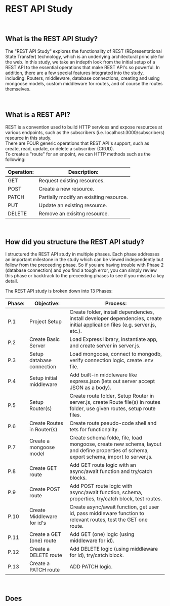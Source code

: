 # REST API Study

<br>

## What is the REST API Study?
The "REST API Study" explores the functionality of REST (REpresentational State Transfer) technology, which is an 
underlying architectural principle for the web.  In this study, we take an indepth look from the initial setup of
a REST API to the essential operations that make REST API's so powerful.  In addition, there are a few special features
integrated into the study, including: Routers, middleware, database connections, creating and using mongoose models, custom
middleware for routes, and of course the routes themselves.

<br>

## What is a REST API?
REST is a convention used to build HTTP services and expose
resources at various endpoints, such as the subscribers (i.e. localhost:3000/subscribers) resource in this study.  
There are FOUR generic operations that REST API's support, such as create, read, update, or delete a subscriber (CRUD).  
To create a "route" for an enpoint, we can HTTP methods such as the following:

| **Operation:**                            | **Description:**                             |
| ---------------------------------------- | ----------------------------------------------|
| GET                      | Request existing resources.       |
| POST                      |  Create a new resource.      |
| PATCH                      |  Partially modify an exisiting resource.      |
| PUT                      |  Update an existing resource.      |
| DELETE                      | Remove an exisitng resource.      |

<br>

## How did you structure the REST API study?
I structured the REST API study in multiple phases.  Each phase addresses an important milestone in the study which can be viewed independently but follow from the preceeding
phase.  So if you are having trouble with Phase 2 (database connection) and you find a tough error, you can simply review this phase or backtrack to the preceeding phases to see 
if you missed a key detail.

The REST API study is broken down into 13 Phases:

| **Phase:**                            | **Objective:**                             | **Process:**                             |
| ---------------------------------------- | ---------------------------------------------- | ---------------------------------------------- |
|    P.1   |  Project Setup                     |  Create folder, install dependencies, install developer dependencies, create initial application files (e.g. server.js, etc.).   |
|    P.2    |   Create Basic Server                |  Load Express library, instantiate app, and create server in server.js.  |
|    P.3   |   Setup database connection           |  Load mongoose, connect to mongodb, verify connection logic, create .env file.   |
|    P.4   |   Setup initial middleware           |  Add built-in middleware like express.json (lets out server accept JSON as a body).   |
|    P.5   |   Setup Router(s)                    |  Create route folder, Setup Router in server.js, create Route file(s) in routes folder, use given routes, setup route files.   |
|    P.6   |   Create Routes in Router(s)         |  Create route pseudo-code shell and tets for functionality.   |
|    P.7   |   Create a mongoose model           |  Create schema folde, file, load mongoose, create new schema, layout and define properties of schema, export schema, import to server.js.|
|    P.8   |   Create GET route                  |  Add GET route logic with an async/await function and try/catch blocks.  |
|    P.9    |   Create POST route                 |  Add POST route logic with async/await function, schema, properties, try/catch block, test routes.   |
|   P.10    |   Create Middleware for id's         |  Create async/await function, get user id, pass middleware function to relevant routes, test the GET one route.   |
|   P.11    |    Create a GET (one) route          |  Add GET (one) logic (using middleware for id).   |
|   P.12    |   Create a DELETE route             |  Add DELETE logic (using middleware for id), try/catch block.   |
|   P.13    |   Create a PATCH route              |  ADD PATCH logic.   |

<br>

## Does 



